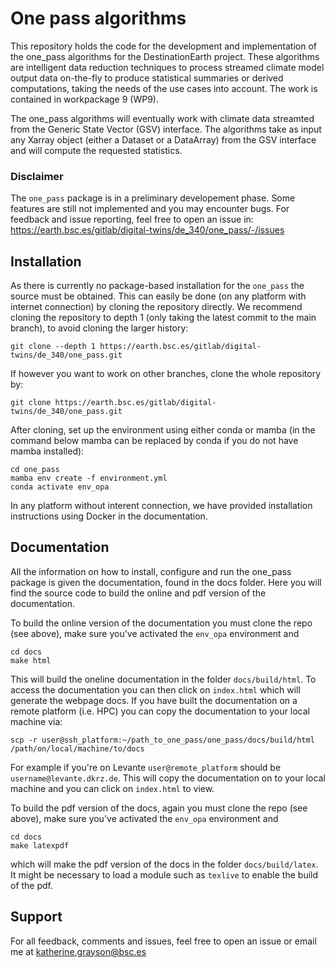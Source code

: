# One pass algorithms

This repository holds the code for the development and implementation of the one_pass algorithms for the DestinationEarth project. These algorithms are intelligent data reduction techniques to process streamed climate model output data on-the-fly to produce statistical summaries or derived computations, taking the needs of the use cases into account. The work is contained in workpackage 9 (WP9).

The one_pass algorithms will eventually work with climate data streamted from the Generic State Vector (GSV) interface. The algorithms take as input any Xarray object (either a Dataset or a DataArray) from the GSV interface and will compute the requested statistics. 

### Disclaimer
The `one_pass` package is in a preliminary developement phase. Some features are still not implemented and you may encounter bugs. For feedback and issue reporting, feel free to open an issue in: https://earth.bsc.es/gitlab/digital-twins/de_340/one_pass/-/issues
 
## Installation
As there is currently no package-based installation for the `one_pass` the source must be obtained. This can easily be done (on any platform with internet connection) by cloning the repository directly. We recommend cloning the repository to depth 1 (only taking the latest commit to the main branch), to avoid cloning the larger history:

```
git clone --depth 1 https://earth.bsc.es/gitlab/digital-twins/de_340/one_pass.git

```
If however you want to work on other branches, clone the whole repository by: 

```
git clone https://earth.bsc.es/gitlab/digital-twins/de_340/one_pass.git

```
After cloning, set up the environment using either conda or mamba (in the command below mamba can be replaced by conda if you do not have mamba installed): 

```
cd one_pass
mamba env create -f environment.yml
conda activate env_opa

```
In any platform without interent connection, we have provided installation instructions using Docker in the documentation. 

## Documentation 

All the information on how to install, configure and run the one_pass package is given the documentation, found in the docs folder. Here you will find the source code to build the online and pdf version of the documentation. 

To build the online version of the documentation you must clone the repo (see above), make sure you've activated the `env_opa` environment and 

```
cd docs
make html 

```
 
This will build the oneline documentation in the folder `docs/build/html`. To access the documentation you can then click on `index.html` which will generate the webpage docs. If you have built the documentation on a remote platform (i.e. HPC) you can copy the documentation to your local machine via: 

```
scp -r user@ssh_platform:~/path_to_one_pass/one_pass/docs/build/html /path/on/local/machine/to/docs

``` 
For example if you're on Levante `user@remote_platform` should be `username@levante.dkrz.de`. This will copy the documentation on to your local machine and you can click on `index.html` to view. 

To build the pdf version of the docs, again you must clone the repo (see above), make sure you've activated the `env_opa` environment and

```
cd docs
make latexpdf

```
which will make the pdf version of the docs in the folder `docs/build/latex`. It might be necessary to load a module such as `texlive` to enable the build of the pdf.

## Support

For all feedback, comments and issues, feel free to open an issue or email me at katherine.grayson@bsc.es


